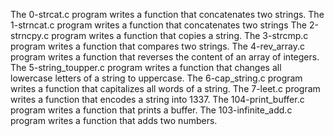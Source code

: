 The 0-strcat.c program writes a function that concatenates two strings.
The 1-strncat.c program writes a function that concatenates two strings 
The 2-strncpy.c program writes a function that copies a string. 
The 3-strcmp.c program writes a function  that compares two strings.
The 4-rev_array.c program writes a function that reverses the content of an array of integers.
The 5-string_toupper.c program writes a function that changes all lowercase letters of a string to uppercase.
The 6-cap_string.c program writes a function that capitalizes all words of a string.
The 7-leet.c program writes  a function that encodes a string into 1337.
The 104-print_buffer.c program writes a function that prints a buffer.
The 103-infinite_add.c program writes a function that adds two numbers.  
